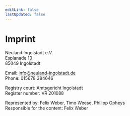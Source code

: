 ```yaml
---
editLink: false
lastUpdated: false
---
```


# Imprint

Neuland Ingolstadt e.V.\
Esplanade 10\
85049 Ingolstadt

Email: info@neuland-ingolstadt.de\
Phone: 015678 384646

Registry court: Amtsgericht Ingolstadt\
Register number: VR 201088

Represented by: Felix Weber, Timo Weese, Philipp Opheys\
Responsible for the content: Felix Weber
